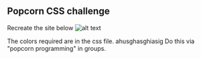 ## Popcorn CSS challenge
Recreate the site below
![alt text](https://i.gyazo.com/d515c0431fd1ab46dbd3104623c3f34b.png)

The colors required are in the css file.
ahusghasghiasig
Do this via "popcorn programming" in groups.
